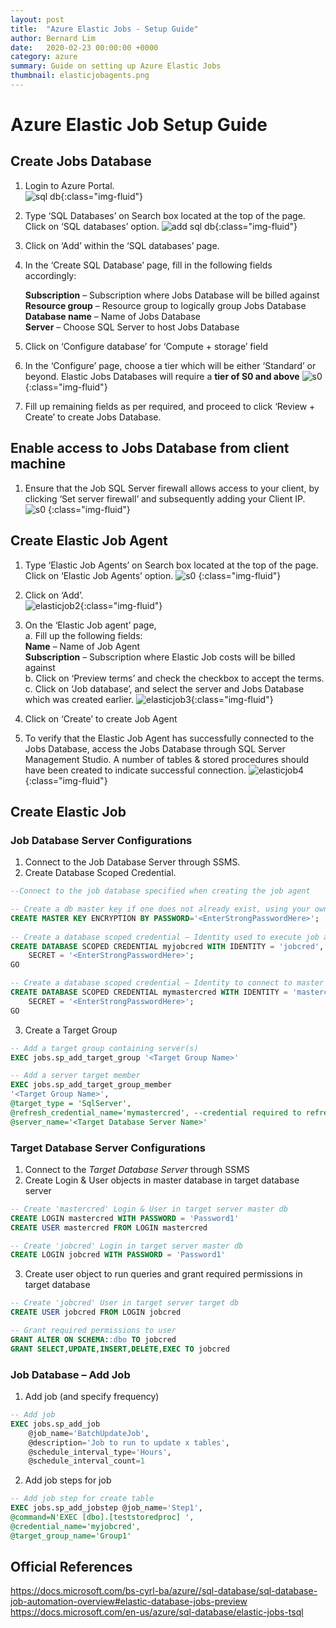 ```yaml
---
layout: post
title:  "Azure Elastic Jobs - Setup Guide"
author: Bernard Lim
date:   2020-02-23 00:00:00 +0000
category: azure
summary: Guide on setting up Azure Elastic Jobs
thumbnail: elasticjobagents.png
---
```


# Azure Elastic Job Setup Guide

## Create Jobs Database

1. Login to Azure Portal. <br/>
![sql db](/assets/img/posts/2020-02-23-azure-elastic-jobs-setup/create-jobs-db-1.png){:class="img-fluid"}

2. Type ‘SQL Databases’ on Search box located at the top of the page. Click on ‘SQL databases’ option.
![add sql db](/assets/img/posts/2020-02-23-azure-elastic-jobs-setup/create-jobs-db-2.png){:class="img-fluid"}
 
3. Click on ‘Add’ within the ‘SQL databases’ page.
 
4. In the ‘Create SQL Database’ page, fill in the following fields accordingly: <br/>

    **Subscription** – Subscription where Jobs Database will be billed against <br/>
    **Resource group** – Resource group to logically group Jobs Database <br/>
    **Database name** – Name of Jobs Database <br/>
    **Server** – Choose SQL Server to host Jobs Database

5. Click on ‘Configure database’ for ‘Compute + storage’ field
6. In the ‘Configure’ page, choose a tier which will be either ‘Standard’ or beyond. Elastic Jobs Databases will require a **tier of S0 and above**
![s0](/assets/img/posts/2020-02-23-azure-elastic-jobs-setup/create-jobs-db-3.png)
{:class="img-fluid"}
 
7. Fill up remaining fields as per required, and proceed to click ‘Review + Create’ to create Jobs Database.

## Enable access to Jobs Database from client machine

1. Ensure that the Job SQL Server firewall allows access to your client, by clicking ‘Set server firewall’ and subsequently adding your Client IP.
![s0](/assets/img/posts/2020-02-23-azure-elastic-jobs-setup/enable-access-1.png)
{:class="img-fluid"}

## Create Elastic Job Agent

1. Type  ‘Elastic Job Agents’ on Search box located at the top of the page. Click on ‘Elastic Job Agents’ option.
![s0](/assets/img/posts/2020-02-23-azure-elastic-jobs-setup/create-elastic-job-agent-1.png)
{:class="img-fluid"}

2. Click on ‘Add’. <br/>
![elasticjob2](/assets/img/posts/2020-02-23-azure-elastic-jobs-setup/create-elastic-job-agent-2.png){:class="img-fluid"}

3. On the ‘Elastic Job agent’ page, <br/>
a. Fill up the following fields:  <br/>
   **Name** – Name of Job Agent <br/> 
   **Subscription** – Subscription where Elastic Job costs will be billed against <br/>
b. Click on ‘Preview terms’ and check the checkbox to accept the terms. <br/>
c. Click on ‘Job database’, and select the server and Jobs Database which was created earlier.
![elasticjob3](/assets/img/posts/2020-02-23-azure-elastic-jobs-setup/create-elastic-job-agent-3.png){:class="img-fluid"}

4. Click on ‘Create’ to create Job Agent
5. To verify that the Elastic Job Agent has successfully connected to the Jobs Database, access the Jobs Database through SQL Server Management Studio. A number of tables & stored procedures should have been created to indicate successful connection.
![elasticjob4](/assets/img/posts/2020-02-23-azure-elastic-jobs-setup/create-elastic-job-agent-4.PNG){:class="img-fluid"}

## Create Elastic Job

### Job Database Server Configurations

1. Connect to the Job Database Server through SSMS.
2. Create Database Scoped Credential.

```sql
--Connect to the job database specified when creating the job agent

-- Create a db master key if one does not already exist, using your own password.  
CREATE MASTER KEY ENCRYPTION BY PASSWORD='<EnterStrongPasswordHere>';  
  
-- Create a database scoped credential – Identity used to execute job against target database 
CREATE DATABASE SCOPED CREDENTIAL myjobcred WITH IDENTITY = 'jobcred',
    SECRET = '<EnterStrongPasswordHere>'; 
GO

-- Create a database scoped credential – Identity to connect to master database
CREATE DATABASE SCOPED CREDENTIAL mymastercred WITH IDENTITY = 'mastercred',
    SECRET = '<EnterStrongPasswordHere>'; 
GO
```

3. Create a Target Group

```sql
-- Add a target group containing server(s)
EXEC jobs.sp_add_target_group '<Target Group Name>'

-- Add a server target member
EXEC jobs.sp_add_target_group_member
'<Target Group Name>',
@target_type = 'SqlServer',
@refresh_credential_name='mymastercred', --credential required to refresh the databases in server
@server_name='<Target Database Server Name>'

```
### Target Database Server Configurations

1.	Connect to the *Target Database Server* through SSMS
2.	Create Login & User objects in master database in target database server 

```sql
-- Create 'mastercred' Login & User in target server master db
CREATE LOGIN mastercred WITH PASSWORD = 'Password1'
CREATE USER mastercred FROM LOGIN mastercred

-- Create 'jobcred' Login in target server master db
CREATE LOGIN jobcred WITH PASSWORD = 'Password1'

```
3. Create user object to run queries and grant required permissions in target database
```sql
-- Create 'jobcred' User in target server target db
CREATE USER jobcred FROM LOGIN jobcred

-- Grant required permissions to user
GRANT ALTER ON SCHEMA::dbo TO jobcred
GRANT SELECT,UPDATE,INSERT,DELETE,EXEC TO jobcred

```

### Job Database – Add Job

1. Add job (and specify frequency)
```sql
-- Add job
EXEC jobs.sp_add_job 
	@job_name='BatchUpdateJob',
	@description='Job to run to update x tables',
	@schedule_interval_type='Hours',
	@schedule_interval_count=1

```
2. Add job steps for job

```sql
-- Add job step for create table
EXEC jobs.sp_add_jobstep @job_name='Step1',
@command=N'EXEC [dbo].[teststoredproc] ',
@credential_name='myjobcred',
@target_group_name='Group1'
```

## Official References

https://docs.microsoft.com/bs-cyrl-ba/azure//sql-database/sql-database-job-automation-overview#elastic-database-jobs-preview
https://docs.microsoft.com/en-us/azure/sql-database/elastic-jobs-tsql
